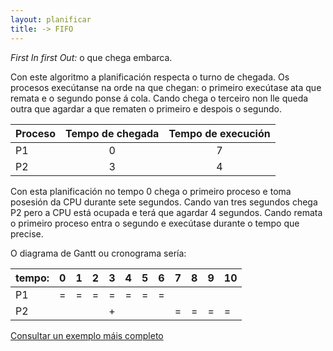 ```yaml
---
layout: planificar
title: -> FIFO
---
```


_First In first Out:_ o que chega embarca.

Con este algoritmo a planificación respecta o turno de chegada. Os procesos execútanse na orde na que chegan: o primeiro execútase ata que remata e o segundo ponse á cola. Cando chega o terceiro non lle queda outra que agardar a que rematen o primeiro e despois o segundo.

<!-- momentazo dous puntos para centrar -->

|  Proceso| Tempo de chegada  | Tempo de execución |
|---|:---:|:---:|  
| P1 | 0 | 7 |
| P2 | 3 | 4 |

Con esta planificación no tempo 0 chega o primeiro proceso e toma posesión da CPU durante sete segundos. Cando van tres segundos chega P2 pero a CPU está ocupada e terá que agardar 4 segundos. Cando remata o primeiro proceso entra o segundo e execútase durante o tempo que precise.

O diagrama de Gantt ou cronograma sería:

|tempo:| 0 |  1 |  2 |3   |4   | 5  | 6  | 7  | 8  | 9  |10   |
| -----|-----|-----|-----|-----|-----|-----|-----|-----|-----|-----|-----|
| P1 |  = | =  |  = |  = | = |  = | =  |   |   |   | |
| P2 |  |   |   |  + |   |   |   |  =|  =|  = |  = |





[Consultar un exemplo máis completo](https://manuais.iessanclemente.net/index.php/FCFS_CPU)
